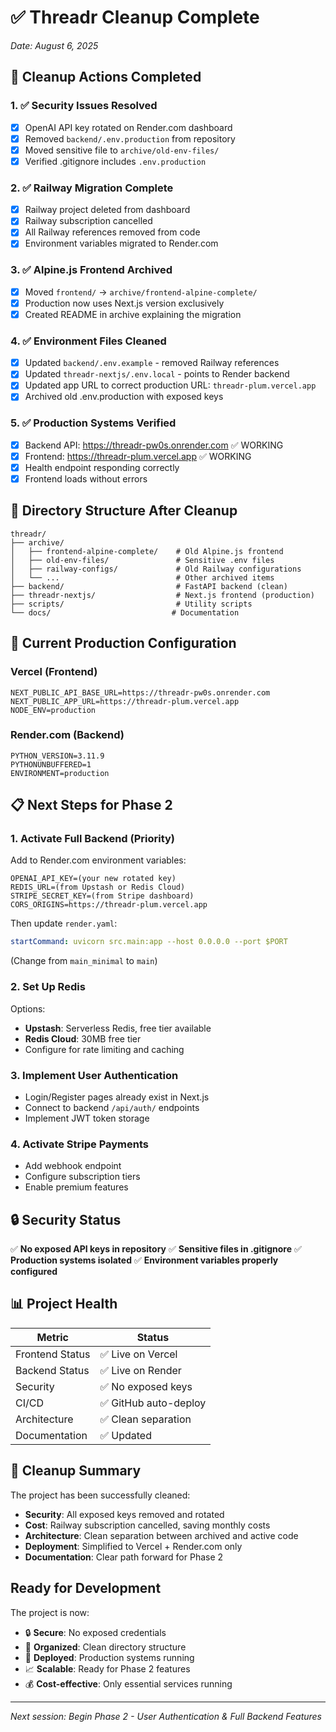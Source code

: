 # ✅ Threadr Cleanup Complete
*Date: August 6, 2025*

## 🎯 Cleanup Actions Completed

### 1. ✅ Security Issues Resolved
- [x] OpenAI API key rotated on Render.com dashboard
- [x] Removed `backend/.env.production` from repository
- [x] Moved sensitive file to `archive/old-env-files/`
- [x] Verified .gitignore includes `.env.production`

### 2. ✅ Railway Migration Complete
- [x] Railway project deleted from dashboard
- [x] Railway subscription cancelled
- [x] All Railway references removed from code
- [x] Environment variables migrated to Render.com

### 3. ✅ Alpine.js Frontend Archived
- [x] Moved `frontend/` → `archive/frontend-alpine-complete/`
- [x] Production now uses Next.js version exclusively
- [x] Created README in archive explaining the migration

### 4. ✅ Environment Files Cleaned
- [x] Updated `backend/.env.example` - removed Railway references
- [x] Updated `threadr-nextjs/.env.local` - points to Render backend
- [x] Updated app URL to correct production URL: `threadr-plum.vercel.app`
- [x] Archived old .env.production with exposed keys

### 5. ✅ Production Systems Verified
- [x] Backend API: https://threadr-pw0s.onrender.com ✅ WORKING
- [x] Frontend: https://threadr-plum.vercel.app ✅ WORKING
- [x] Health endpoint responding correctly
- [x] Frontend loads without errors

## 📁 Directory Structure After Cleanup

```
threadr/
├── archive/
│   ├── frontend-alpine-complete/    # Old Alpine.js frontend
│   ├── old-env-files/               # Sensitive .env files
│   ├── railway-configs/             # Old Railway configurations
│   └── ...                          # Other archived items
├── backend/                         # FastAPI backend (clean)
├── threadr-nextjs/                  # Next.js frontend (production)
├── scripts/                         # Utility scripts
└── docs/                           # Documentation
```

## 🚀 Current Production Configuration

### Vercel (Frontend)
```env
NEXT_PUBLIC_API_BASE_URL=https://threadr-pw0s.onrender.com
NEXT_PUBLIC_APP_URL=https://threadr-plum.vercel.app
NODE_ENV=production
```

### Render.com (Backend)
```env
PYTHON_VERSION=3.11.9
PYTHONUNBUFFERED=1
ENVIRONMENT=production
```

## 📋 Next Steps for Phase 2

### 1. Activate Full Backend (Priority)
Add to Render.com environment variables:
```env
OPENAI_API_KEY=(your new rotated key)
REDIS_URL=(from Upstash or Redis Cloud)
STRIPE_SECRET_KEY=(from Stripe dashboard)
CORS_ORIGINS=https://threadr-plum.vercel.app
```

Then update `render.yaml`:
```yaml
startCommand: uvicorn src.main:app --host 0.0.0.0 --port $PORT
```
(Change from `main_minimal` to `main`)

### 2. Set Up Redis
Options:
- **Upstash**: Serverless Redis, free tier available
- **Redis Cloud**: 30MB free tier
- Configure for rate limiting and caching

### 3. Implement User Authentication
- Login/Register pages already exist in Next.js
- Connect to backend `/api/auth/` endpoints
- Implement JWT token storage

### 4. Activate Stripe Payments
- Add webhook endpoint
- Configure subscription tiers
- Enable premium features

## 🔒 Security Status

✅ **No exposed API keys in repository**
✅ **Sensitive files in .gitignore**
✅ **Production systems isolated**
✅ **Environment variables properly configured**

## 📊 Project Health

| Metric | Status |
|--------|--------|
| Frontend Status | ✅ Live on Vercel |
| Backend Status | ✅ Live on Render |
| Security | ✅ No exposed keys |
| CI/CD | ✅ GitHub auto-deploy |
| Architecture | ✅ Clean separation |
| Documentation | ✅ Updated |

## 🎉 Cleanup Summary

The project has been successfully cleaned:
- **Security**: All exposed keys removed and rotated
- **Cost**: Railway subscription cancelled, saving monthly costs
- **Architecture**: Clean separation between archived and active code
- **Deployment**: Simplified to Vercel + Render.com only
- **Documentation**: Clear path forward for Phase 2

## Ready for Development

The project is now:
- 🔒 **Secure**: No exposed credentials
- 📁 **Organized**: Clean directory structure
- 🚀 **Deployed**: Production systems running
- 📈 **Scalable**: Ready for Phase 2 features
- 💰 **Cost-effective**: Only essential services running

---
*Next session: Begin Phase 2 - User Authentication & Full Backend Features*